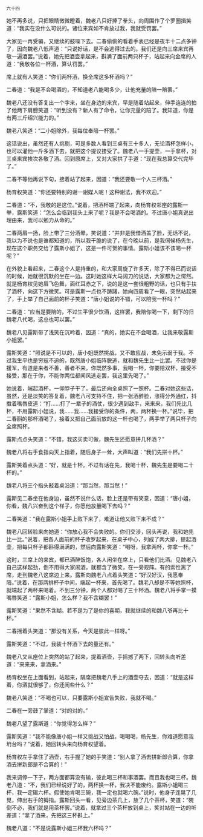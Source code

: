    六十四 

   她不再多说，只把眼睛微微瞪着，魏老八只好捧了拳头，向周围作了个罗圈揖笑道：“我实在没什么可说的。诸位来宾如不肯放过我，我就受罚罢。”

   大家见一再受骗，又继续的鼓噪下去。二春偷偷的看着手表已经是夜半十二点多钟了，因向魏老八低声道：“只说好话，是不会逃得过去的。我们还是向三席来宾再敬一遍酒罢。”说着，她先把酒壶拿起来，斟满了面前两只杯子，站起来向金席的人道：“我敬各位一杯酒，算认罚罢。”

   席上就有人笑道：“你们两杯酒，换全席这多杯酒吗？”

   二春道：“我是不会喝酒的，不知道老八能喝多少，让他充量的陪一陪罢。”

   魏老八还没有答复出一个字来，坐在身边的来宾，早是随着站起来，伸手连连的拍了他两下肩膀笑道：“听到没有？新人有了命令，让你充量的陪了。我知道，你是有两三斤绍兴能力的。”

   魏老八笑道：“二小姐除外，我每位奉陪一杯罢。”

   这话说出，虽然还有人挑剔，可是多数人看到三桌有三十多人，无论酒杯怎样小，也可以灌他一斤多酒下去，就把这个提议接受了。魏老八一手提壶，一手拿杯，对三桌来宾挨次各敬了酒。回到原席上，又对大家拱了手道：“现在我总算交代完毕了。”

   二春不等他再说下句，接着站了起来，因道：“我还要敬一个人三杯酒。”

   杨育权笑道：“你还要特别的谢一谢媒人呢！这种谢法，我不欢迎。”

   二春道：“不，我敬的是这位。”说着，把酒杯端了起来，向杨育权邻座的露斯一举，露斯笑道：“怎么会临到我头上来了呢？我是不会喝酒的。不过唐小姐真说出理由来，我可以勉力从命的。”

   二春两眉一扬，脸上带了三分酒晕，笑说道：“并非是我借酒盖了脸，无话不说，我以为不说也是谁都知道的，所以我干脆的说了，在今晚以前，是我伺候杨先生，现在这个职务交给了露斯小姐了，这是一件可贺的事情。露斯小姐该不该喝一杯呢？”

   在外貌上看起来，二春这个人是持重的，和大家周旋了许多天，除了不得已而说话的时候，她就很沉默的坐在一边。这时她这样大马阔刀的说话，大家都为之愕然。就是杨育权见她眉飞色舞，面红耳赤之下，说的是这一套很粗野的话，也只有手扶了酒杯，向这下方微笑。可是露斯一点也不踌躇，她向四周看了一眼，突然站起来了，手上举了自己面前的杯子笑道：“唐小姐说的不错，可以陪我一杯吗？”

   二春道：“应当是要陪的，不过生平很少饮酒，这样罢，我陪你喝一下，剩下的归魏老八代喝，这总也可以罢。”

   魏老八见露斯带了浅笑在沉吟着，因道：“真的，她实在不会喝酒，让我来敬露斯小姐罢。”

   露斯笑道：“照说是不可以的，唐小姐既然挑战，又不敢应战，未免示弱于我。不过我生平也是穷寇不追的，既然唐小姐临阵脱逃，就和魏先生比一比罢。不过你是援军，有道是来者不善，善者不来，你既然多事，我喝一杯，你要陪双杯，接受不接受，那在于你，不能你两位都闻风逃走罢，我这里先喝了。”

   她说着，端起酒杯，一仰脖子干了，最后还向全桌照了一照杯。二春对她这些话，虽然，还是淡笑的答复着，魏老八可支持不住，把一张酒醉脸，涨得分外通红，抖擞着嘴唇皮道：“打……打了一辈子的酒仗，很少遇到敌手，来来来，我们先比几杯，不用露斯小姐说，我……我……我接受你的条件，两，两杯换一杯。”说毕，把二春斟的那杯酒喝了，接着又把自己面前放的这一杯也喝了，两手举了两只杯子向全席照杯。

   露斯点点头笑道：“不错，我这买卖可做，魏先生还愿意拼几杯酒？”

   魏老八将右手食指向天上指着，随后身子一耸，大声叫道：“我们先拼十杯。”

   露斯笑着点头道：“好，就是十杯。不过有话在先，我喝十杯，魏先生是要喝二十杯的。”

   魏老八将三个指头敲着桌沿道：“那当然，那当然！”

   露斯见二春坐在他身边，虽然不说什么话，脸上还是带有笑意，因道：“唐小姐，你看，魏八兴奋到这个样子，你愿他放量喝下去吗？”

   二春笑道：“我在露斯小姐手上败下来了，难道让他又败下来不成？”

   魏老八回转脸来向她道：“你放心我不会失败的。你们交涉，回头再说，我和她先比一比。”说着，把各人面前的杯子收罗起来，在桌子中心，列成了两大排，提起酒壶，把每只杯子都斟得满满的，然后向露斯笑道：“喝呀，我拿两杯，你拿一杯。”

   这时，三席上的来宾，都已酒醉饭饱，各人闲坐在席上，只看他们比酒。见魏老八自己这样起劲，倒不用得大家闹酒，就都含了微笑，在一旁观阵。有的索性离了席，走到魏老八这席边上来。露斯向魏老八点着头笑道：“好汉好汉，我愿奉陪。”说着，在那两排杯子中间，端起一杯来，首先喝了。魏老八却是不等她照杯，就端起了两杯来喝着。不到三分钟，两个人都对喝了三十杯酒。魏老八将手掌一摸嘴唇笑道：“露斯小姐，怎么样？我不含糊罢！”

   露斯笑道：“果然不含糊。若不是为了是你的喜期，我就继续的和魏八爷再比十杯。”

   二春摇着头笑道：“那没有关系，今天是彼此一样呀。”

   露斯笑道：“不过，我装十杯酒下去的量还有。”

   魏老八又从座位上突然的站了起来，提着酒壶，手摇撼了两下，回转头向听差道：“来来来，拿酒来。”

   杨育权坐在上面看到，站起来，隔席把魏老八手上的酒壶夺去，因道：“就是这样着，你酒就很够了，你还闹些什么？”

   魏老八笑道：“不喝也可以，只要露斯小姐宣告失败，我就不喝。”

   二春在一旁鼓了掌道：“对的对的。”

   魏老八望了露斯道：“你觉得怎么样？”

   露斯笑道：“我不能像唐小姐一样又挑战又怕战，喝喝喝，杨先生，你难道愿意我坍台吗？”说着，她回转头来向杨育权望着。

   杨育权左手拿住了酒壶，右手握了她的手笑道：“别人拿了酒去拼新郎合算，你拿酒去拼新郎是不合算的！”

   我来调停一下子，两方面都算没有输，彼此喝三杯和事酒罢。而且我也喝三杯。魏老八道：“不，我们已经说好了的，两杯换一杯，我决不能废约。露斯小姐喝三杯，我一定碣六杯。假使她肯喝三碗，我一定也就喝六碗。”说时，他身子连晃了几晃，伸出右手的拇指。露斯回头一看，见旁边茶几上，放了几个茶杯，笑道：“碗倒不必，我们就是用茶杯罢。”说着，就拿过三个茶杯放到桌上，笑对站在一边的听差道：“拿了酒来，先把这三杯斟上。”

   魏老八道：“不是说露斯小姐三杯我六杯吗？”

